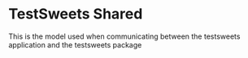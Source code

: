 # TestSweets Shared

This is the model used when communicating between the testsweets application and the testsweets package